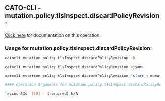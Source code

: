 
## CATO-CLI - mutation.policy.tlsInspect.discardPolicyRevision:
[Click here](https://api.catonetworks.com/documentation/#mutation-mutation.policy.tlsInspect.discardPolicyRevision) for documentation on this operation.

### Usage for mutation.policy.tlsInspect.discardPolicyRevision:

```bash
catocli mutation policy tlsInspect discardPolicyRevision -h

catocli mutation policy tlsInspect discardPolicyRevision <json>

catocli mutation policy tlsInspect discardPolicyRevision "$(cat < mutation.policy.tlsInspect.discardPolicyRevision.json)"

#### Operation Arguments for mutation.policy.tlsInspect.discardPolicyRevision ####

`accountId` [ID] - (required) N/A    
